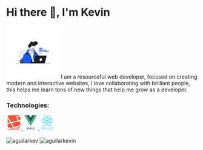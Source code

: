 # Hi there 👋, I'm Kevin 
<img width="140" src="76246-test-raffle.gif"/> 
<span>I am a resourceful web developer, focused on creating modern and interactive websites, I love collaborating with brilliant people, this helps me learn tons of new things that help me grow as a developer.</span>

<h3 align="left">Technologies:</h3>
<p align="left"> 
<a href="https://laravel.com/" target="_blank"> <img src="https://raw.githubusercontent.com/devicons/devicon/master/icons/laravel/laravel-plain-wordmark.svg" alt="laravel" width="40" height="40"/> </a> </a> <a href="https://vuejs.org/" target="_blank"> <img src="https://raw.githubusercontent.com/devicons/devicon/master/icons/vuejs/vuejs-original-wordmark.svg" alt="vuejs" width="40" height="40"/> </a> <a href="https://reactjs.org/" target="_blank"> <img src="https://raw.githubusercontent.com/devicons/devicon/master/icons/react/react-original-wordmark.svg" alt="react" width="40" height="40"/> </a>
</p>


<img align="center" src="https://github-readme-stats.vercel.app/api?username=aguilarkevin&show_icons=true&locale=en&theme=dark" alt="aguilarkev" /> <img align="center" src="https://github-readme-stats.vercel.app/api/top-langs?username=aguilarkevin&show_icons=true&locale=en&layout=compact&theme=dark" alt="aguilarkevin" />

